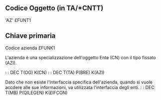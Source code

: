 ## Codice Oggetto (in TA/*CNTT)
'AZ'                                          £FUNT1

## Chiave primaria
Codice azienda                                £FUNK1

L'azienda è una specializzazione dell'oggetto Ente (CN) con il tipo fissato (AZI).

 :  : DEC T(OG) K(CN)
 :  : DEC T(TA) P(BRE) K(AZI)

Dato che non esiste l'interfaccia specifica dell'azienda, quando si vuole accdere alle sue informazioni, va  utilizzata l'interfaccia degli enti.
 :  : DEC T(MB) P(QILEGEN) K(£IFCON)

